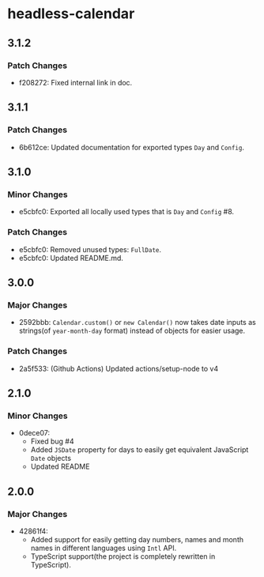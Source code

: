 # headless-calendar

## 3.1.2

### Patch Changes

- f208272: Fixed internal link in doc.

## 3.1.1

### Patch Changes

- 6b612ce: Updated documentation for exported types `Day` and `Config`.

## 3.1.0

### Minor Changes

- e5cbfc0: Exported all locally used types that is `Day` and `Config` #8.

### Patch Changes

- e5cbfc0: Removed unused types: `FullDate`.
- e5cbfc0: Updated README.md.

## 3.0.0

### Major Changes

- 2592bbb: `Calendar.custom()` or `new Calendar()` now takes date inputs as strings(of `year-month-day` format) instead of objects for easier usage.

### Patch Changes

- 2a5f533: (Github Actions) Updated actions/setup-node to v4

## 2.1.0

### Minor Changes

- 0dece07:
  - Fixed bug #4
  - Added `JSDate` property for days to easily get equivalent JavaScript `Date` objects
  - Updated README

## 2.0.0

### Major Changes

- 42861f4:
  - Added support for easily getting day numbers, names and month names in different languages using `Intl` API.
  - TypeScript support(the project is completely rewritten in TypeScript).
